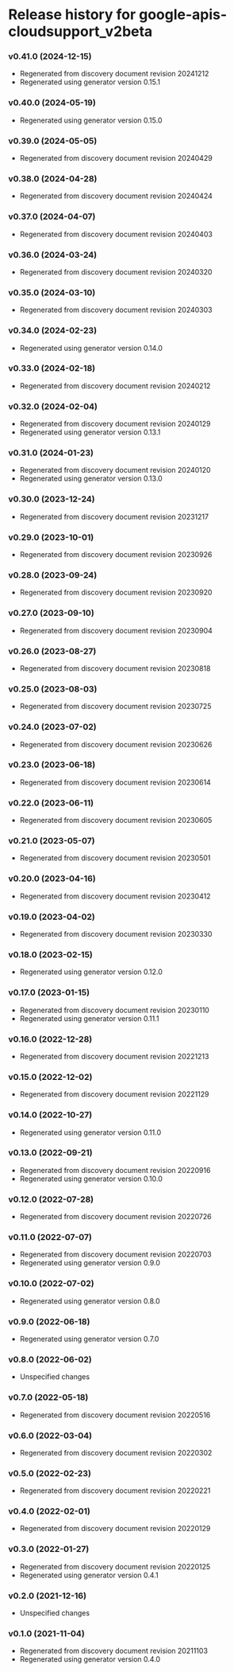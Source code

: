 # Release history for google-apis-cloudsupport_v2beta

### v0.41.0 (2024-12-15)

* Regenerated from discovery document revision 20241212
* Regenerated using generator version 0.15.1

### v0.40.0 (2024-05-19)

* Regenerated using generator version 0.15.0

### v0.39.0 (2024-05-05)

* Regenerated from discovery document revision 20240429

### v0.38.0 (2024-04-28)

* Regenerated from discovery document revision 20240424

### v0.37.0 (2024-04-07)

* Regenerated from discovery document revision 20240403

### v0.36.0 (2024-03-24)

* Regenerated from discovery document revision 20240320

### v0.35.0 (2024-03-10)

* Regenerated from discovery document revision 20240303

### v0.34.0 (2024-02-23)

* Regenerated using generator version 0.14.0

### v0.33.0 (2024-02-18)

* Regenerated from discovery document revision 20240212

### v0.32.0 (2024-02-04)

* Regenerated from discovery document revision 20240129
* Regenerated using generator version 0.13.1

### v0.31.0 (2024-01-23)

* Regenerated from discovery document revision 20240120
* Regenerated using generator version 0.13.0

### v0.30.0 (2023-12-24)

* Regenerated from discovery document revision 20231217

### v0.29.0 (2023-10-01)

* Regenerated from discovery document revision 20230926

### v0.28.0 (2023-09-24)

* Regenerated from discovery document revision 20230920

### v0.27.0 (2023-09-10)

* Regenerated from discovery document revision 20230904

### v0.26.0 (2023-08-27)

* Regenerated from discovery document revision 20230818

### v0.25.0 (2023-08-03)

* Regenerated from discovery document revision 20230725

### v0.24.0 (2023-07-02)

* Regenerated from discovery document revision 20230626

### v0.23.0 (2023-06-18)

* Regenerated from discovery document revision 20230614

### v0.22.0 (2023-06-11)

* Regenerated from discovery document revision 20230605

### v0.21.0 (2023-05-07)

* Regenerated from discovery document revision 20230501

### v0.20.0 (2023-04-16)

* Regenerated from discovery document revision 20230412

### v0.19.0 (2023-04-02)

* Regenerated from discovery document revision 20230330

### v0.18.0 (2023-02-15)

* Regenerated using generator version 0.12.0

### v0.17.0 (2023-01-15)

* Regenerated from discovery document revision 20230110
* Regenerated using generator version 0.11.1

### v0.16.0 (2022-12-28)

* Regenerated from discovery document revision 20221213

### v0.15.0 (2022-12-02)

* Regenerated from discovery document revision 20221129

### v0.14.0 (2022-10-27)

* Regenerated using generator version 0.11.0

### v0.13.0 (2022-09-21)

* Regenerated from discovery document revision 20220916
* Regenerated using generator version 0.10.0

### v0.12.0 (2022-07-28)

* Regenerated from discovery document revision 20220726

### v0.11.0 (2022-07-07)

* Regenerated from discovery document revision 20220703
* Regenerated using generator version 0.9.0

### v0.10.0 (2022-07-02)

* Regenerated using generator version 0.8.0

### v0.9.0 (2022-06-18)

* Regenerated using generator version 0.7.0

### v0.8.0 (2022-06-02)

* Unspecified changes

### v0.7.0 (2022-05-18)

* Regenerated from discovery document revision 20220516

### v0.6.0 (2022-03-04)

* Regenerated from discovery document revision 20220302

### v0.5.0 (2022-02-23)

* Regenerated from discovery document revision 20220221

### v0.4.0 (2022-02-01)

* Regenerated from discovery document revision 20220129

### v0.3.0 (2022-01-27)

* Regenerated from discovery document revision 20220125
* Regenerated using generator version 0.4.1

### v0.2.0 (2021-12-16)

* Unspecified changes

### v0.1.0 (2021-11-04)

* Regenerated from discovery document revision 20211103
* Regenerated using generator version 0.4.0

